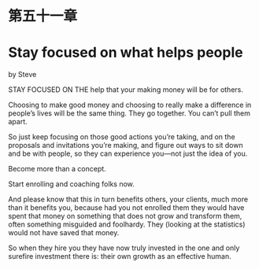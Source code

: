 # 第五十一章

# Stay focused on what helps people

by Steve

STAY FOCUSED ON THE help that your making money will be for others.

Choosing to make good money and choosing to really make a difference in people’s lives will be the same thing. They go together. You can’t pull them apart.

So just keep focusing on those good actions you’re taking, and on the proposals and invitations you’re making, and figure out ways to sit down and be with people, so they can experience you—not just the idea of you.

Become more than a concept.

Start enrolling and coaching folks now.

And please know that this in turn benefits others, your clients, much more than it benefits you, because had you not enrolled them they would have spent that money on something that does not grow and transform them, often something misguided and foolhardy. They (looking at the statistics) would not have saved that money.

So when they hire you they have now truly invested in the one and only surefire investment there is: their own growth as an effective human.
